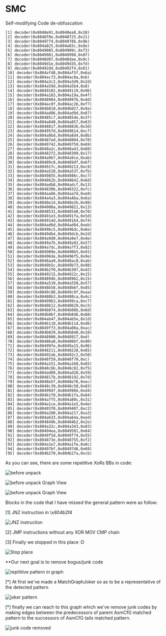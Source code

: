 # SMC
Self-modifying Code de-obfuscation

```
[1] decoder(0x8048e91,0x8048ea8,0x18)
[2] decoder(0x8048f0e,0x8048f25,0x21)
[3] decoder(0x8049774,0x804978b,0x9b)
[4] decoder(0x804a025,0x804a03c,0x8e)
[5] decoder(0x8049085,0x804909c,0xf3)
[6] decoder(0x8049981,0x8049998,0x8f)
[7] decoder(0x8048d97,0x8048dae,0x9c)
[8] decoder(0x8049d1e,0x8049d35,0xfd)
[9] decoder(0x80492dd,0x80492f4,0x81)
[10] decoder(0x804af48,0x804af5f,0x6a)
[11] decoder(0x804ac73,0x804ac8a,0xb)
[12] decoder(0x804a3c2,0x804a3d9,0x2d)
[13] decoder(0x804a59d,0x804a5b4,0x8)
[14] decoder(0x8049102,0x8049119,0x96)
[15] decoder(0x804a183,0x804a19a,0x4f)
[16] decoder(0x8048964,0x804897b,0x4d)
[17] decoder(0x804ac0f,0x804ac26,0xf7)
[18] decoder(0x804b010,0x804b027,0x9a)
[19] decoder(0x804ad86,0x804ad9d,0x67)
[20] decoder(0x80485c7,0x80485de,0x3f)
[21] decoder(0x804a840,0x804a857,0x63)
[22] decoder(0x804881f,0x8048836,0x3d)
[23] decoder(0x80495fd,0x8049614,0xcf)
[24] decoder(0x804a8bd,0x804a8d4,0x8b)
[25] decoder(0x80487ed,0x8048804,0x70)
[26] decoder(0x8049742,0x8049759,0x69)
[27] decoder(0x8048a2c,0x8048a43,0x60)
[28] decoder(0x80482f2,0x8048309,0x17)
[29] decoder(0x804a9b7,0x804a9ce,0xab)
[30] decoder(0x80489c8,0x80489df,0x6f)
[31] decoder(0x80491fc,0x8049213,0xc9)
[32] decoder(0x804a520,0x804a537,0xfb)
[33] decoder(0x8049855,0x804986c,0xc7)
[34] decoder(0x804862b,0x8048642,0x6d)
[35] decoder(0x804adb8,0x804adcf,0x13)
[36] decoder(0x804830b,0x8048322,0xfc)
[37] decoder(0x804aa66,0x804aa7d,0xe8)
[38] decoder(0x804a4a3,0x804a4ba,0x6a)
[39] decoder(0x8048e14,0x8048e2b,0x98)
[40] decoder(0x804980a,0x8049821,0x13)
[41] decoder(0x8048531,0x8048548,0x78)
[42] decoder(0x80491e3,0x80491fa,0x5d)
[43] decoder(0x804914d,0x8049164,0xf4)
[44] decoder(0x804ad6d,0x804ad84,0xeb)
[45] decoder(0x80496c5,0x80496dc,0x6e)
[46] decoder(0x8049db4,0x8049dcb,0x2d)
[47] decoder(0x804a9d0,0x804a9e7,0x4e)
[48] decoder(0x8049a7b,0x8049a92,0x57)
[49] decoder(0x804a7dc,0x804a7f3,0x82)
[50] decoder(0x804909e,0x80490b5,0x91)
[51] decoder(0x80496de,0x80496f5,0x9e)
[52] decoder(0x8048aa9,0x8048ac0,0xab)
[53] decoder(0x8049b5c,0x8049b73,0x98)
[54] decoder(0x804b2f0,0x804b307,0x42)
[55] decoder(0x8049215,0x804922c,0x15)
[56] decoder(0x804894b,0x8048962,0x15)
[57] decoder(0x804a539,0x804a550,0x57)
[58] decoder(0x8048b58,0x8048b6f,0x85)
[59] decoder(0x8049c88,0x8049c9f,0xaa)
[60] decoder(0x80480b3,0x80480ca,0x4c)
[61] decoder(0x80499b3,0x80499ca,0xc7)
[62] decoder(0x8048612,0x8048629,0xc5)
[63] decoder(0x804b074,0x804b08b,0x6d)
[64] decoder(0x804b0bf,0x804b0d6,0x88)
[65] decoder(0x804ab47,0x804ab5e,0x1d)
[66] decoder(0x804b110,0x804b11d,0xd6)
[67] decoder(0x8049ff3,0x804a00a,0xac)
[68] decoder(0x804b029,0x804b040,0x10)
[69] decoder(0x8048900,0x8048917,0xd)
[70] decoder(0x80486a8,0x80486bf,0x90)
[71] decoder(0x80499fe,0x8049a15,0x96)
[72] decoder(0x8048211,0x8048228,0x65)
[73] decoder(0x80492ab,0x80492c2,0x50)
[74] decoder(0x8048f59,0x8048f70,0xc)
[75] decoder(0x804a151,0x804a168,0x65)
[76] decoder(0x8048c6b,0x8048c82,0xf5)
[77] decoder(0x804ad09,0x804ad20,0x59)
[78] decoder(0x804817b,0x8048192,0x7d)
[79] decoder(0x8048e5f,0x8048e76,0xec)
[80] decoder(0x8048c39,0x8048c50,0x83)
[81] decoder(0x804994f,0x8049966,0xd4)
[82] decoder(0x804b1f0,0x804b1fa,0x84)
[83] decoder(0x804a7f5,0x804a80c,0x31)
[84] decoder(0x804a1ce,0x804a1e5,0x4e)
[85] decoder(0x80493f0,0x8049407,0xc2)
[86] decoder(0x804a200,0x804a217,0xa3)
[87] decoder(0x804a633,0x804a64a,0xed)
[88] decoder(0x804849b,0x80484b2,0x2e)
[89] decoder(0x804a32c,0x804a343,0x83)
[90] decoder(0x80494ea,0x8049501,0x64)
[91] decoder(0x8049f5d,0x8049f74,0x55)
[92] decoder(0x804873e,0x8048755,0xf2)
[93] decoder(0x804a1e7,0x804a1fe,0x8c)
[94] decoder(0x80497bf,0x80497d6,0x69)
[95] decoder(0x804b270,0x804b27a,0xcb)
```


As you can see, there are some repetitive XoRs BBs in code:


![before unpack](https://raw.githubusercontent.com/pwnslinger/SMC/master/res/Before_unpack.PNG)


![before unpack Graph View](https://raw.githubusercontent.com/pwnslinger/SMC/master/res/GView_before_unpack.PNG)


![before unpack Graph View](https://raw.githubusercontent.com/pwnslinger/SMC/master/res/Gview_after-unpack.PNG)

Blocks in the code that I have missed the general pattern were as follow:

[1] JNZ instruction in \x804b2f4

![JNZ instruction](https://raw.githubusercontent.com/pwnslinger/SMC/master/res/JNZ_inst.PNG)

[2] JMP instructions without any XOR MOV CMP chain

[3] Finally we stopped in this place :D

![Stop place](https://raw.githubusercontent.com/pwnslinger/SMC/master/res/INT_0x80.PNG)


**Our next goal is to remove bogus/junk code

![repititive pattern in graph](https://raw.githubusercontent.com/pwnslinger/SMC/master/res/AsmCFG_repititive_pattern.PNG)

[*] At first we've made a MatchGraphJoker so as to be a representative of the detected pattern

![joker pattern](https://raw.githubusercontent.com/pwnslinger/SMC/master/res/joker.png)

[*] finally we can reach to this graph which we've remove junk codes by making edges between the predecessors of parent AsmCfG matched pattern to the successors of AsmCfG tails matched pattern.

![junk code removed](https://raw.githubusercontent.com/pwnslinger/SMC/master/res/junk_removed.png)

